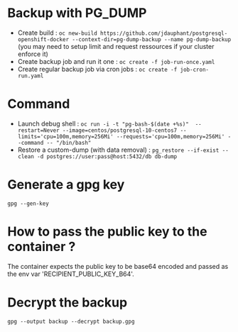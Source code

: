 

# Backup with PG_DUMP
- Create build : `oc new-build https://github.com/jdauphant/postgresql-openshift-docker --context-dir=pg-dump-backup --name pg-dump-backup` (you may need to setup limit and request ressources if your cluster enforce it)
- Create backup job and run it one : `oc create -f job-run-once.yaml`
- Create regular backup job via cron jobs : `oc create -f job-cron-run.yaml`


# Command
- Launch debug shell : `oc run -i -t "pg-bash-$(date +%s)"  --restart=Never --image=centos/postgresql-10-centos7 --limits='cpu=100m,memory=256Mi' --requests='cpu=100m,memory=256Mi' --command -- "/bin/bash"`
- Restore a custom-dump (with data removal) : `pg_restore --if-exist --clean -d postgres://user:pass@host:5432/db db-dump`

# Generate a gpg key
```
gpg --gen-key
```

# How to pass the public key to the container ?
The container expects the public key to be base64 encoded and passed as the env var 'RECIPIENT_PUBLIC_KEY_B64'.

# Decrypt the backup
```
gpg --output backup --decrypt backup.gpg
```

